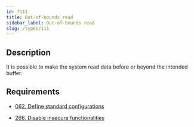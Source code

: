 ```yaml
---
id: f111
title: Out-of-bounds read
sidebar_label: Out-of-bounds read
slug: /types/111
---
```


## Description

It is possible 
to make the system 
read data 
before or beyond 
the intended buffer.

## Requirements

- [062. Define standard configurations](/criteria/architecture/062)

- [266. Disable insecure functionalities](/criteria/architecture/266)
